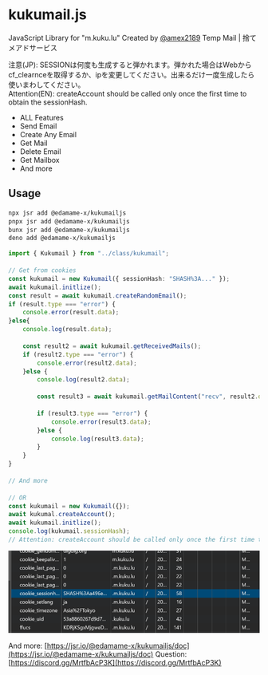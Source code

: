 # kukumail.js

JavaScript Library for "m.kuku.lu"
Created by [@amex2189](https://twitter.com/amex2189)
Temp Mail | 捨てメアドサービス

注意(JP): SESSIONは何度も生成すると弾かれます。弾かれた場合はWebからcf_clearnceを取得するか、ipを変更してください。出来るだけ一度生成したら使いまわしてください。  
Attention(EN): createAccount should be called only once the first time to obtain the sessionHash.

-   ALL Features
-   Send Email
-   Create Any Email
-   Get Mail
-   Delete Email
-   Get Mailbox
-   And more

## Usage

```bash
npx jsr add @edamame-x/kukumailjs
pnpx jsr add @edamame-x/kukumailjs
bunx jsr add @edamame-x/kukumailjs
deno add @edamame-x/kukumailjs
```

```ts
import { Kukumail } from "../class/kukumail";

// Get from cookies
const kukumail = new Kukumail({ sessionHash: "SHASH%3A..." });
await kukumail.initlize();
const result = await kukumail.createRandomEmail();
if (result.type === "error") {
    console.error(result.data);
}else{
    console.log(result.data);

    const result2 = await kukumail.getReceivedMails();
    if (result2.type === "error") {
        console.error(result2.data);
    }else {
        console.log(result2.data);

        const result3 = await kukumail.getMailContent("recv", result2.data[0].id);

        if (result3.type === "error") {
            console.error(result3.data);
        }else {
            console.log(result3.data);
        }
    }
}

// And more

// OR
const kukumail = new Kukumail({});
await kukumal.createAccount();
await kukumail.initlize();
console.log(kukumail.sessionHash);
// Attention: createAccount should be called only once the first time to obtain the sessionHash.
```

![cookies](./assets/cookies.png)

And more: [https://jsr.io/@edamame-x/kukumailjs/doc](https://jsr.io/@edamame-x/kukumailjs/doc)
Question: [https://discord.gg/MrtfbAcP3K](https://discord.gg/MrtfbAcP3K)
